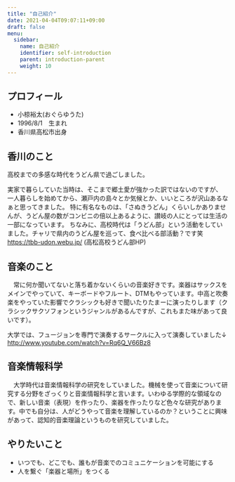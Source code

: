 ```yaml
---
title: "自己紹介"
date: 2021-04-04T09:07:11+09:00
draft: false
menu:
  sidebar:
    name: 自己紹介
    identifier: self-introduction
    parent: introduction-parent
    weight: 10
---
```


##  プロフィール
-  小椋裕太(おぐらゆうた)
-  1996/8/1　生まれ
-  香川県高松市出身

## 香川のこと
 高校までの多感な時代をうどん県で過ごしました。

 実家で暮らしていた当時は、そこまで郷土愛が強かった訳ではないのですが、
 一人暮らしを始めてから、瀬戸内の島々とか気候とか、いいところが沢山あるなぁと思ってきました。
 特に有名なものは、「さぬきうどん」くらいしかありませんが、うどん屋の数がコンビニの倍以上あるように、讃岐の人にとっては生活の一部になっています。
 ちなみに、高校時代は「うどん部」という活動をしていました。チャリで県内のうどん屋を巡って、食べ比べる部活動？です笑
https://tbb-udon.webu.jp/ (高松高校うどん部HP)
 
## 音楽のこと
　常に何か聞いてないと落ち着かないくらいの音楽好きです。楽器はサックスをメインでやっていて、キーボードやフルート、DTMもやっています。中高と吹奏楽をやっていた影響でクラシックも好きで聞いたりたまーに演ったりします（クラシックサクソフォンというジャンルがあるんですが、これもまた味があって良いです）。

大学では、フュージョンを専門で演奏するサークルに入って演奏していました↓
http://www.youtube.com/watch?v=Rq6Q_V66Bz8


## 音楽情報科学
　大学時代は音楽情報科学の研究をしていました。機械を使って音楽について研究する分野をざっくりと音楽情報科学と言います。いわゆる学際的な領域なので、新しい音楽（表現）を作ったり、楽器を作ったりなど色々な研究があります。中でも自分は、人がどうやって音楽を理解しているのか？ということに興味があって、認知的音楽理論というものを研究していました。

## やりたいこと
- いつでも、どこでも、誰もが音楽でのコミュニケーションを可能にする
- 人を繋ぐ「楽器と場所」をつくる
